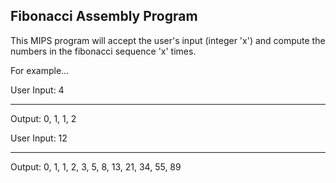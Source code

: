 ## Fibonacci Assembly Program

This MIPS program will accept the user's input (integer 'x') and compute the numbers in the fibonacci sequence 'x' times.

For example...

User Input: 4
______________________
Output: 0, 1, 1, 2

User Input: 12
______________________
Output: 0, 1, 1, 2, 3, 5, 8, 13, 21, 34, 55, 89
